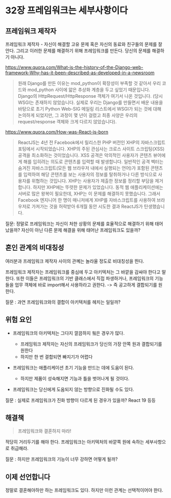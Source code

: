 # 32장 프레임워크는 세부사항이다

## 프레임워크 제작자

프레임워크 제작자 - 자신이 해결할 고유 문제 혹은 자신의 동료와 친구들의 문제를 잘 안다.
그리고 이러한 문제를 해결하기 위해 프레임워크를 만든다. 당신의 문제를 해결하기 아니다.

https://www.quora.com/What-is-the-history-of-the-Django-web-framework-Why-has-it-been-described-as-developed-in-a-newsroom

> 원래 Django를 만든 이유는 mod_python이 확장성이 부족할 것 같아서 우리 코드와 mod_python 사이에 얇은 추상화 계층을 두고 싶었기 때문입니다. Django의 HttpRequest/HttpResponse 객체가 여기서 나온 것입니다. (당시 WSGI는 존재하지 않았습니다. 실제로 우리는 Django를 만들면서 배운 내용을 바탕으로 초기 Python Web-SIG 메일링 리스트에서 WSGI가 되는 것에 대해 논의하게 되었지만, 그 과정이 몇 년이 걸렸고 최종 사양은 우리의 request/response 객체와 크게 다르지 않았습니다).

https://www.quora.com/How-was-React-js-born

> ReactJS는 4년 전 Facebook에서 릴리스한 PHP 버전인 XHP의 자바스크립트 포팅에서 시작되었습니다. XHP의 주된 관심사는 크로스 사이트 스크립팅(XSS) 공격을 최소화하는 것이었습니다. XSS 공격은 악의적인 사용자가 콘텐츠 뷰어에게 해를 입히려는 의도로 콘텐츠를 입력할 때 발생합니다. 일반적인 공격 벡터는 숨겨진 자바스크립트(모든 웹 브라우저 내에서 실행되는 언어)가 포함된 콘텐츠를 입력하여 해당 콘텐츠를 보는 사용자의 정보를 탈취하거나 다른 방식으로 사용자를 위협하는 것입니다. XHP는 사용자가 제출한 정보를 정리할 부담을 제거합니다. 하지만 XHP에는 뚜렷한 문제가 있었습니다. 동적 웹 애플리케이션에는 서버로 많은 왕복이 필요한데, XHP는 이 문제를 해결하지 못했습니다. 그래서 Facebook 엔지니어 한 명이 매니저에게 XHP를 자바스크립트를 사용하여 브라우저로 가져가는 것을 허락받아 6개월 동안 시도한 결과 ReactJS가 탄생했습니다.

질문: 정말로 프레임워크는 자신이 처한 상황의 문제를 효율적으로 해결하기 위해 태어났을까? 자신이 아닌 다른 문제 해결을 위해 태어난 프레임워크도 있을까?


## 혼인 관계의 비대칭성

여러분과 프레임워크 제작자 사이의 관꼐는 놀라울 정도로 비대칭성을 띈다.

프레임워크 제작자는 프레임워크를 중심에 두고 아키텍처는 그 바깥을 감싸야 한다고 말한다. 
또한 이들은 프레임워크의 기반 클래스에서 직접 파생하거나, 프레임워크의 기능들을 업무 객체에 바로 import해서 사용하라고 권한다.
-> 즉 공고하게 결합되기를 원한다.

질문 : 과연 프레임워크와의 결합이 아키텍처를 헤치는 일일까?

## 위험 요인

* 프레임워크의 아키텍처는 그다지 깔끔하지 웤은 경우가 많다.
  * 프레임워크 제작자는 자신의 프레임워크가 당신의 가장 안쪽 원과 결합되기를 원한다
  * 하지만 한 번 결합되면 빠지기가 어렵다
 
* 프레임워크는 애플리케이션 초기 기능을 만드는 데에 도움이 된다.
  * 하지만 제품이 성숙해지면 기능과 틀을 벗어나게 될 것이다.
 
* 프레임워크는 당신에게 도움되지 않는 방향으로 진화될 수도 있다.

질문 : 실제로 프레임워크가 진화 방향이 다르게 된 경우가 있을까? React 19 등등

## 해결책

> 프레임워크와 결혼하지 마라!

적당히 거리두기를 해야 한다. 프레임워크는 아키텍처의 바깥쪽 원에 속하는 세부사항으로 취급해라.

질문 : 하지만 프레임워크의 기능이 너무 강하면 어떻게 될까?

## 이제 선언합니다

정말로 결혼해야하만 하는 프레임워크도 있다. 하지만 이런 관계는 선택적이어야 한다.
